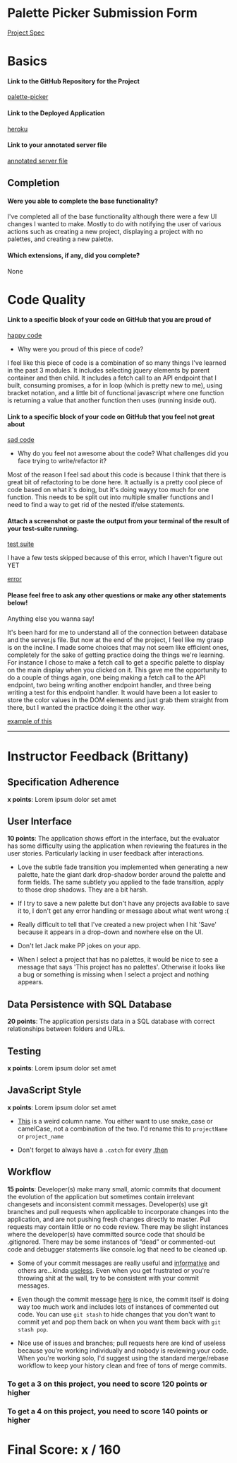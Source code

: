 # Palette Picker Submission Form

[Project Spec](http://frontend.turing.io/projects/palette-picker.html)

# Basics

#### Link to the GitHub Repository for the Project
[palette-picker](https://github.com/davidbecker6081/PalettePicker)

#### Link to the Deployed Application
[heroku](https://david-palette-picker.herokuapp.com/)

#### Link to your annotated server file
[annotated server file](https://github.com/davidbecker6081/PalettePicker/blob/add-comments-server/server.js)

## Completion

#### Were you able to complete the base functionality?

I've completed all of the base functionality although there were a few UI changes I wanted to make. Mostly to do with notifying the user of various actions such as creating a new project, displaying a project with no palettes, and creating a new palette.

#### Which extensions, if any, did you complete?

None

# Code Quality

#### Link to a specific block of your code on GitHub that you are proud of
[happy code](https://github.com/davidbecker6081/PalettePicker/blob/master/public/js/scripts.js#L196-L214)

* Why were you proud of this piece of code?

I feel like this piece of code is a combination of so many things I've learned in the past 3 modules. It includes selecting jquery elements by parent container and then child. It includes a fetch call to an API endpoint that I built, consuming promises, a for in loop (which is pretty new to me), using bracket notation, and a little bit of functional javascript where one function is returning a value that another function then uses (running inside out).

#### Link to a specific block of your code on GitHub that you feel not great about
[sad code](https://github.com/davidbecker6081/PalettePicker/blob/master/public/js/scripts.js#L122-L141)

* Why do you feel not awesome about the code? What challenges did you face trying to write/refactor it?

Most of the reason I feel sad about this code is because I think that there is great bit of refactoring to be done here. It actually is a pretty cool piece of code based on what it's doing, but it's doing wayyy too much for one function. This needs to be split out into multiple smaller functions and I need to find a way to get rid of the nested if/else statements. 

#### Attach a screenshot or paste the output from your terminal of the result of your test-suite running.

[test suite](https://i.imgur.com/qE65GR6.png)

I have a few tests skipped because of this error, which I haven't figure out YET

[error](https://i.imgur.com/whpibuK.png)

#### Please feel free to ask any other questions or make any other statements below!

Anything else you wanna say!

It's been hard for me to understand all of the connection between database and the server.js file. But now at the end of the project, I feel like my grasp is on the incline. I made some choices that may not seem like efficient ones, completely for the sake of getting practice doing the things we're learning. For instance I chose to make a fetch call to get a specific palette to display on the main display when you clicked on it. This gave me the opportunity to do a couple of things again, one being making a fetch call to the API endpoint, two being writing another endpoint handler, and three being writing a test for this endpoint handler. It would have been a lot easier to store the color values in the DOM elements and just grab them straight from there, but I wanted the practice doing it the other way. 

[example of this](https://github.com/davidbecker6081/PalettePicker/blob/master/public/js/scripts.js#L196-L214)

-----


# Instructor Feedback (Brittany)

## Specification Adherence

**x points**: Lorem ipsum dolor set amet

## User Interface

**10 points**: The application shows effort in the interface, but the evaluator has some difficulty using the application when reviewing the features in the user stories. Particularly lacking in user feedback after interactions.

* Love the subtle fade transition you implemented when generating a new palette, hate the giant dark drop-shadow border around the palette and form fields. The same subtlety you applied to the fade transition, apply to those drop shadows. They are a bit harsh.

* If I try to save a new palette but don't have any projects available to save it to, I don't get any error handling or message about what went wrong :( 

* Really difficult to tell that I've created a new project when I hit 'Save' because it appears in a drop-down and nowhere else on the UI.

* Don't let Jack make PP jokes on your app. 

* When I select a project that has no palettes, it would be nice to see a message that says 'This project has no palettes'. Otherwise it looks like a bug or something is missing when I select a project and nothing appears. 

## Data Persistence with SQL Database

**20 points**: The application persists data in a SQL database with correct relationships between folders and URLs.

## Testing

**x points**: Lorem ipsum dolor set amet

## JavaScript Style

**x points**: Lorem ipsum dolor set amet

* [This](https://github.com/davidbecker6081/PalettePicker/blob/master/db/migrations/20171003162939_initial.js#L5) is a weird column name. You either want to use snake_case or camelCase, not a combination of the two. I'd rename this to `projectName` or `project_name`

* Don't forget to always have a `.catch` for every [.then](https://github.com/davidbecker6081/PalettePicker/blob/master/db/seeds/test/test.js#L55)

## Workflow

**15 points**: Developer(s) make many small, atomic commits that document the evolution of the application but sometimes contain irrelevant changesets and inconsistent commit messages. Developer(s) use git branches and pull requests when applicable to incorporate changes into the application, and are not pushing fresh changes directly to master. Pull requests may contain little or no code review. There may be slight instances where the developer(s) have committed source code that should be .gitignored. There may be some instances of “dead” or commented-out code and debugger statements like console.log that need to be cleaned up.

* Some of your commit messages are really useful and [informative](https://github.com/davidbecker6081/PalettePicker/commit/afe3dfbef854a3af3cb005555e582487028ecc85) and others are...kinda [useless](https://github.com/davidbecker6081/PalettePicker/commit/0a4f2d8692a160976cd7fdc1bc77b1fb8b844f67). Even when you get frustrated or you're throwing shit at the wall, try to be consistent with your commit messages.

* Even though the commit message [here](https://github.com/davidbecker6081/PalettePicker/commit/afe3dfbef854a3af3cb005555e582487028ecc85) is nice, the commit itself is doing way too much work and includes lots of instances of commented out code. You can use `git stash` to hide changes that you don't want to commit yet and pop them back on when you want them back with `git stash pop`.

* Nice use of issues and branches; pull requests here are kind of useless because you're working individually and nobody is reviewing your code. When you're working solo, I'd suggest using the standard merge/rebase workflow to keep your history clean and free of tons of merge commits.



### To get a 3 on this project, you need to score 120 points or higher
### To get a 4 on this project, you need to score 140 points or higher

# Final Score: x / 160
